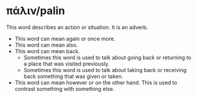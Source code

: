 # πάλιν/palin
This word describes an action or situation. It is an adverb.
* This word can mean again or once more.
* This word can mean also.
* This word can mean back.
    * Sometimes this word is used to talk about going back or returning to a place that was visited previously.
    * Sometimes this word is used to talk about taking back or receiving back something that was given or taken.
* This word can mean however or on the other hand. This is used to contrast something with something else.
